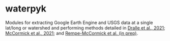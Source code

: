 # waterpyk

Modules for extracting Google Earth Engine and USGS data at a single lat/long or watershed and performing methods detailed in [Dralle et al., 2021](https://ericamccormick.com/pdfs/Dralle2021_HESS.pdf); [McCormick et al., 2021](https://ericamccormick.com/pdfs/McCormick_Nature2021.pdf); and [Rempe-McCormick et al. (in prep)]().


 
